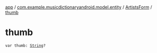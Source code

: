 [app](../../index.md) / [com.example.musicdictionaryandroid.model.entity](../index.md) / [ArtistsForm](index.md) / [thumb](./thumb.md)

# thumb

`var thumb: `[`String`](https://kotlinlang.org/api/latest/jvm/stdlib/kotlin/-string/index.html)`?`